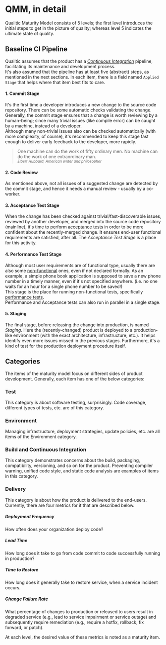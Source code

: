 # QMM, in detail
Qualitic Maturity Model consists of 5 levels; the first level introduces the initial steps to get in the picture of quality; whereas level 5 indicates the ultimate state of quality.

## Baseline CI Pipeline
Qualitic assumes that the product has a _[Continuous Integration](https://www.atlassian.com/continuous-delivery/continuous-integration)_ pipeline, facilitating its maintenance and development process.  
It's also assumed that the pipeline has at least five (abstract) steps, as mentioned in the next sections. In each item, there is a field named `Applied Stage` that helps where that item best fits to care.

#### 1. Commit Stage
It's the first time a developer introduces a new change to the source code repository. There can be some automatic checks validating the change.  
Generally, the commit stage ensures that a change is worth reviewing by a human-being; since many trivial issues (like compile error) can be caught by a machine, instead of a developer.  
Although many non-trivial issues also can be checked automatically (with more complexity, of course), it's recommended to keep this stage fast enough to deliver early feedback to the developer, more rapidly.
> One machine can do the work of fifty ordinary men. No machine can do the work of one extraordinary man.  
<small>_Elbert Hubbard, American writer and philosopher_</small>

#### 2. Code Review
As mentioned above, not all issues of a suggested change are detected by the commit stage, and hence it needs a manual review - usually by a co-worker.

#### 3. Acceptance Test Stage
When the change has been checked against trivial/fast-discoverable issues, reviewed by another developer, and merged into the source code repository (mainline), it's time to perform [acceptance tests](https://www.agilealliance.org/glossary/acceptance/) in order to be more confident about the recently-merged change. It ensures end-user functional requirements are satisfied, after all. The _Acceptance Test Stage_ is a place for this activity.

#### 4. Performance Test Stage
Although most user requirements are of functional type, usually there are also some [non-functional](https://www.guru99.com/non-functional-requirement-type-example.html) ones, even if not declared formally. As an example, a simple phone book application is supposed to save a new phone number in a timely manner, even if it's not specified anywhere. (i.e. no one waits for an hour for a single phone number to be saved!)  
This stage is the place for running non-functional tests, specifically [performance tests](https://www.guru99.com/performance-testing.html).  
Performance and Acceptance tests can also run in parallel in a single stage.

#### 5. Staging
The final stage, before releasing the change into production, is named _Staging_. Here the (recently-changed) product is deployed to a production-like environment (with the exact architecture, infrastructure, etc.). It helps identify even more issues missed in the previous stages. Furthermore, it's a kind of test for the production deployment procedure itself.


## Categories
The items of the maturity model focus on different sides of product development. Generally, each item has one of the below categories:

### Test
This category is about software testing, surprisingly. Code coverage, different types of tests, etc. are of this category.

### Environment
Managing infrastructure, deployment strategies, update policies, etc. are all items of the Environment category.

### Build and Continuous Integration
This category demonstrates concerns about the build, packaging, compatibility, versioning, and so on for the product.
Preventing compiler warning, unified code style, and static code analysis are examples of items in this category.

### Delivery
This category is about how the product is delivered to the end-users. Currently, there are four metrics for it that are described below.

##### Deployment Frequency
How often does your organization deploy code?

##### Lead Time
How long does it take to go from code commit to code successfully running in production?

##### Time to Restore
How long does it generally take to restore service, when a service incident occurs.

##### Change Failure Rate
What percentage of changes to production or released to users result in degraded service (e.g., lead to service impairment or service outage) and subsequently require remediation (e.g., require a hotfix, rollback, fix forward, or patch).  

At each level, the desired value of these metrics is noted as a maturity item.
